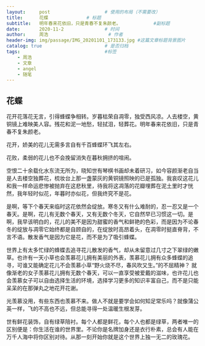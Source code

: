 ```yaml
---
layout:     post   				    # 使用的布局（不需要改）
title:      花蝶				# 标题 
subtitle:   明年春来花依旧，只是青春不复朱颜老。            #副标题
date:       2020-11-2				# 时间
author:     周浩 						# 作者
header-img: img/passage/IMG_20201101_173133.jpg	#这篇文章标题背景图片
catalog: true 						# 是否归档
tags:								#标签
    - 周浩
    - 文章
    - angel
    - 随笔
---
```


## 花蝶



花开花落花无言，引得蜂蝶争相转。岁暮枯荣自凋零，独受西风凉。人去楼空，黄铜镜上难映美人容。残花和泥一地愁，轻拭泪，轻葬花。明年春来花依旧，只是青春不复朱颜老。


花开，娇美的花儿无需多言自有千百蜂蝶环飞其左右。


花败，柔弱的花儿也不会挽留消失在暮秋拥挤的喧闹。


空恨二十余载化水东流无所为，晓知世有琴棋书画却未着研习，如今容颜渐老自当是人去楼空独葬花，梳妆台上那一盏蒙灰的黄铜镜照映的已是孤独。我哀叹这花儿和我一样命运悲惨被抛弃在这悲秋里，待我将这凋落的花瓣埋葬在泥土里时才恍然，我年轻时似花，年暮时亦似花，但我终究不是花。


是啊，等下个春天来临时这花依然会绽放。寒冬又有什么难耐的，忍一忍又是一个春天。是啊，花儿有无数个春天，又有无数个冬天，它自然早已习惯这一切。是啊，我早该明白的，花儿的美不是因为甜蜜的香气和鲜艳的色彩，而是因为不论春冬的绽放与凋零它始终都是自顾自的，在绽放时高昂着头，在凋零时挺直脊背，不言不语。散发香气是因为它是花，而不是为了吸引蜂蝶。


世界上有太多忙绿的蜂蝶去追寻花儿散发的香气，却从未留意过几寸之下翠绿的嫩草。也许有一天小草也会羡慕花儿拥有美丽的外表，羡慕花儿拥有众多蜂蝶的追寻，可谁又能确定花儿不会羡慕小草“野火烧不尽，春风吹又生。”的不屈精神？
就像渐老的女子羡慕花儿拥有无数个春天，可以一直享受被爱戴的滋味，也许花儿也会羡慕女子可以自由选择生活的环境，选择学习更多的知识丰富自己，而不是只能呆呆的在那弹丸之地花开花谢。


光羡慕没用，有些东西也羡慕不来。做人不就是要学会如何知足常乐吗？就像蒲公英一样，飞的不高也不远，但总能寻得一处温暖生根发芽。


世有鲜花装饰，自有绿草陪衬。每个人都是鲜花，每个人也都是绿草，两者唯一的区别便是：你生活在谁的世界里。不论你是名牌加身还是衣行朴素，总会有人能在万千人海中将你区别对待。从那一刻开始你就是这个世界上独一无二的玫瑰花。
